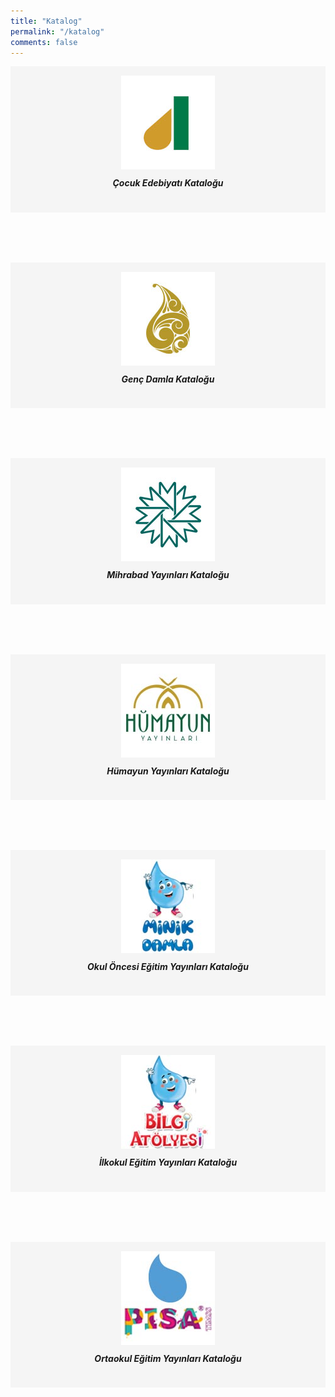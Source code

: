 ```yaml
---
title: "Katalog"
permalink: "/katalog"
comments: false
---
```


<!-- Required meta tags -->
<meta charset="utf-8">
<meta name="viewport" content="width=device-width, initial-scale=1">

<!-- Bootstrap CSS -->
<link href="https://cdn.jsdelivr.net/npm/bootstrap@5.0.0/dist/css/bootstrap.min.css" rel="stylesheet" integrity="sha384-wEmeIV1mKuiNpC+IOBjI7aAzPcEZeedi5yW5f2yOq55WWLwNGmvvx4Um1vskeMj0" crossorigin="anonymous">

<style>
    .catalogue-link {
        text-decoration: none;
        display: block;
        padding: 15px;
        margin-bottom: 2vh;
        background: #f5f5f5;
        text-align: center;

    }

    a:hover {
        text-decoration: none !important;
    }
    .catalogue-baslik{
        margin-top: 10px;
    }
</style>
<div class="container">
    <div class="row">
        <div class="col-12 col-sm-4">
            <a class="catalogue-link" href="https://cdn.e-damla.com.tr/PUBLIC/Kataloglar/cocuk-edebiyati/index.html" target="_blank">
                <img src="assets/images/damlayayinevi-1990.jpg" alt="">
                <h5 class="catalogue-baslik" >Çocuk Edebiyatı Kataloğu</h5>
            </a>
        </div>
        <div class="col-12 col-sm-4">
            <a class="catalogue-link" href="https://cdn.e-damla.com.tr/PUBLIC/Kataloglar/genc-damla/index.html" target="_blank">
                <img src="assets/images/genc-damla.jpg" alt="">
                <h5 class="catalogue-baslik" >Genç Damla Kataloğu</h5>
            </a>
        </div>
        <div class="col-12 col-sm-4">
            <a class="catalogue-link" href="https://cdn.e-damla.com.tr/PUBLIC/Kataloglar/mihrabad-yayinlari/index.html" target="_blank">
                <img src="assets/images/mihrabad-yayinlari.jpg" alt="">
                <h5 class="catalogue-baslik" >Mihrabad Yayınları Kataloğu</h5>
            </a>
        </div>
        <div class="col-12 col-sm-4">
            <a class="catalogue-link" href="https://cdn.e-damla.com.tr/PUBLIC/Kataloglar/humayun-yayinlari/index.html" target="_blank">
                <img src="assets/images/humayun-yayinlari.jpg" alt="">
                <h5 class="catalogue-baslik" >Hümayun Yayınları Kataloğu</h5>
            </a>
        </div>
        <div class="col-12 col-sm-4">
            <a class="catalogue-link" href="https://cdn.e-damla.com.tr/PUBLIC/Kataloglar/okul-oncesi-egitim/index.html" target="_blank">
                <img src="assets/images/minik-damla.jpg" alt="">
                <h5 class="catalogue-baslik" >Okul Öncesi Eğitim Yayınları Kataloğu</h5>
            </a>
        </div>
        <div class="col-12 col-sm-4">
            <a class="catalogue-link" href="https://cdn.e-damla.com.tr/PUBLIC/Kataloglar/ilkokul-egitim/index.html" target="_blank">
                <img src="assets/images/ilkokul.jpg" alt="">
                <h5 class="catalogue-baslik" >İlkokul Eğitim Yayınları Kataloğu</h5>
            </a>
        </div>
        <div class="col-12 col-sm-4">
            <a class="catalogue-link" href="https://cdn.e-damla.com.tr/PUBLIC/Kataloglar/ortaokul-egitim/index.html" target="_blank">
                <img src="assets/images/ortaokul.jpg" alt="">
                <h5 class="catalogue-baslik" >Ortaokul Eğitim Yayınları Kataloğu</h5>
            </a>
        </div>
    </div>
</div>
<script src="https://cdn.jsdelivr.net/npm/bootstrap@5.0.0/dist/js/bootstrap.bundle.min.js" integrity="sha384-p34f1UUtsS3wqzfto5wAAmdvj+osOnFyQFpp4Ua3gs/ZVWx6oOypYoCJhGGScy+8" crossorigin="anonymous">
</script>